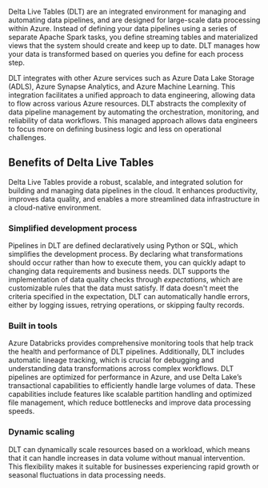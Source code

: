 Delta Live Tables (DLT) are an integrated environment for managing and automating data pipelines, and are designed for large-scale data processing within Azure. Instead of defining your data pipelines using a series of separate Apache Spark tasks, you define streaming tables and materialized views that the system should create and keep up to date. DLT manages how your data is transformed based on queries you define for each process step.

DLT integrates with other Azure services such as Azure Data Lake Storage (ADLS), Azure Synapse Analytics, and Azure Machine Learning. This integration facilitates a unified approach to data engineering, allowing data to flow across various Azure resources. DLT abstracts the complexity of data pipeline management by automating the orchestration, monitoring, and reliability of data workflows. This managed approach allows data engineers to focus more on defining business logic and less on operational challenges.

## Benefits of Delta Live Tables

Delta Live Tables provide a robust, scalable, and integrated solution for building and managing data pipelines in the cloud. It enhances productivity, improves data quality, and enables a more streamlined data infrastructure in a cloud-native environment.

### Simplified development process

Pipelines in DLT are defined declaratively using Python or SQL, which simplifies the development process. By declaring what transformations should occur rather than how to execute them, you can quickly adapt to changing data requirements and business needs. DLT supports the implementation of data quality checks through *expectations*, which are customizable rules that the data must satisfy. If data doesn't meet the criteria specified in the expectation, DLT can automatically handle errors, either by logging issues, retrying operations, or skipping faulty records.

### Built in tools
Azure Databricks provides comprehensive monitoring tools that help track the health and performance of DLT pipelines. Additionally, DLT includes automatic lineage tracking, which is crucial for debugging and understanding data transformations across complex workflows. DLT pipelines are optimized for performance in Azure, and use Delta Lake’s transactional capabilities to efficiently handle large volumes of data. These capabilities include features like scalable partition handling and optimized file management, which reduce bottlenecks and improve data processing speeds.

### Dynamic scaling
DLT can dynamically scale resources based on a workload, which means that it can handle increases in data volume without manual intervention. This flexibility makes it suitable for businesses experiencing rapid growth or seasonal fluctuations in data processing needs.